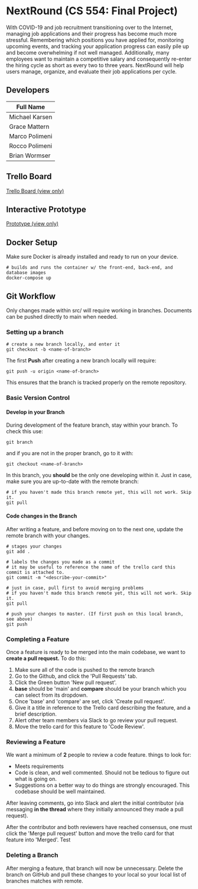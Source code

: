 # NextRound (CS 554: Final Project)

With COVID-19 and job recruitment transitioning over to the Internet, managing job applications and their progress has become much more stressful. Remembering which positions you have applied for, monitoring upcoming events, and tracking your application progress can easily pile up and become overwhelming if not well managed. Additionally, many employees want to maintain a competitive salary and consequently re-enter the hiring cycle as short as every two to three years. NextRound will help users manage, organize, and evaluate their job applications per cycle.

## Developers

| Full Name      |
| -------------- |
| Michael Karsen |
| Grace Mattern  |
| Marco Polimeni |
| Rocco Polimeni |
| Brian Wormser  |

## Trello Board

[Trello Board (view only)](https://trello.com/b/2uC6Y9YJ)

## Interactive Prototype

[Prototype (view only)](https://www.figma.com/proto/3kAio2BKwoY79aeBQjWEtm/NextRound-Wireframe?page-id=0%3A1&node-id=2%3A2&viewport=261%2C48%2C0.33&scaling=scale-down&starting-point-node-id=2%3A2)

## Docker Setup

Make sure Docker is already installed and ready to run on your device.

```
# builds and runs the container w/ the front-end, back-end, and database images
docker-compose up
```

## Git Workflow

Only changes made within src/ will require working in branches. Documents can be pushed directly to main when needed.

### Setting up a branch

```
# create a new branch locally, and enter it
git checkout -b <name-of-branch>
```
The first **Push** after creating a new branch locally will require:
```
git push -u origin <name-of-branch>
```
This ensures that the branch is tracked properly on the remote repository.

### Basic Version Control

#### Develop in your Branch

During development of the feature branch, stay within your branch. To check this use:
```
git branch
```
and if you are not in the proper branch, go to it with:
```
git checkout <name-of-branch>
```
In this branch, you **should** be the only one developing within it. Just in case, make sure you are up-to-date with the remote branch:
```
# if you haven't made this branch remote yet, this will not work. Skip it.
git pull
```

#### Code changes in the Branch

After writing a feature, and before moving on to the next one, update the remote branch with your changes.
```
# stages your changes
git add .

# labels the changes you made as a commit
# it may be useful to reference the name of the trello card this commit is attached to.
git commit -m "<describe-your-commit>"

# just in case, pull first to avoid merging problems
# if you haven't made this branch remote yet, this will not work. Skip it.
git pull

# push your changes to master. (If first push on this local branch, see above)
git push
```

### Completing a Feature

Once a feature is ready to be merged into the main codebase, we want to **create a pull request.**
To do this:

1. Make sure all of the code is pushed to the remote branch
1. Go to the Github, and click the 'Pull Requests' tab.
1. Click the Green button 'New pull request'.
1. **base** should be 'main' and **compare** should be your branch which you can select from its dropdown.
1. Once 'base' and 'compare' are set, click 'Create pull request'.
1. Give it a title in reference to the Trello card describing the feature, and a brief description.
1. Alert other team members via Slack to go review your pull request.
1. Move the trello card for this feature to 'Code Review'.

### Reviewing a Feature

We want a minimum of **2** people to review a code feature. things to look for:

- Meets requirements
- Code is clean, and well commented. Should not be tedious to figure out what is going on.
- Suggestions on a better way to do things are strongly encouraged. This codebase should be well maintained.

After leaving comments, go into Slack and alert the initial contributor (via messaging **in the thread** where they initially announced they made a pull request).

After the contributor and both reviewers have reached consensus, one must click the 'Merge pull request' button and move the trello card for that feature into 'Merged'. Test

### Deleting a Branch

After merging a feature, that branch will now be unnecessary. Delete the branch on GitHub and pull these changes to your local so your local list of branches matches with remote.

